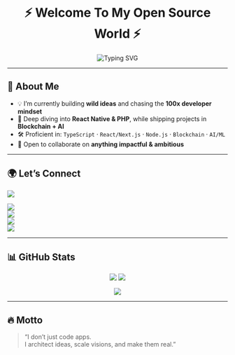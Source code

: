<h1 align="center">⚡ Welcome To My Open Source World ⚡</h1>

<p align="center">
  <img src="https://readme-typing-svg.herokuapp.com?font=Fira+Code&duration=2500&pause=1000&color=00C2FF&center=true&vCenter=true&width=600&lines=Hey!+I'm+Jeffrey+👋🏾;Fullstack+Engineer+%7C+Blockchain+Builder+%7C+AI+Innovator;Building+the+future+one+commit+at+a+time" alt="Typing SVG" />
</p>

---

## 🚀 About Me  
- 💡 I’m currently building **wild ideas** and chasing the **100x developer mindset**  
- 🌱 Deep diving into **React Native & PHP**, while shipping projects in **Blockchain + AI**  
- 🛠 Proficient in: `TypeScript` · `React/Next.js` · `Node.js` · `Blockchain` · `AI/ML`  
- 🤝 Open to collaborate on **anything impactful & ambitious**  

---

## 🌍 Let’s Connect

<a href="mailto:agabaenwerejeffrey@gmail.com" target="_blank">
  <img src="https://img.shields.io/badge/Email Me-D14836?style=for-the-badge&logo=gmail&logoColor=white" />
</a>
</p>

[<img src="https://img.shields.io/badge/X-(Twitter)-1DA1F2?style=for-the-badge&logo=twitter&logoColor=white">](https://x.com/JeffreyConnect/)  
[<img src="https://img.shields.io/badge/LinkedIn-0A66C2?style=for-the-badge&logo=linkedin&logoColor=white">](https://www.linkedin.com/in/jeffrey-agabaenwere/)  
[<img src="https://img.shields.io/badge/Instagram-E4405F?style=for-the-badge&logo=instagram&logoColor=white">](https://www.instagram.com/tlc_jeffrey/)  
[<img src="https://img.shields.io/badge/Portfolio-000000?style=for-the-badge&logo=vercel&logoColor=white">](https://jeffreyagabaenwere.vercel.app/)  

---

## 📊 GitHub Stats
<p align="center">
  <img src="https://github-readme-stats.vercel.app/api?username=Jeffreyxdev&show_icons=true&theme=tokyonight&line_height=25" />
  <img src="https://github-readme-stats.vercel.app/api/top-langs/?username=Jeffreyxdev&langs_count=6&layout=compact&theme=tokyonight" />
</p>

<p align="center">
  <img src="http://github-readme-streak-stats.herokuapp.com?user=Jeffreyxdev&theme=blueberry&date_format=M%20j%5B%2C%20Y%5D" />
</p>

---

## 🔥 Motto
> “I don’t just code apps.  
> I architect ideas, scale visions, and make them real.”  
